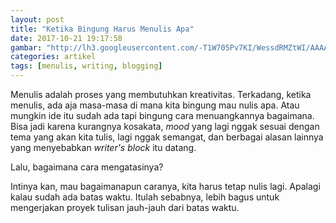 ```yaml
---
layout: post
title: "Ketika Bingung Harus Menulis Apa"
date: 2017-10-21 19:17:58
gambar: "http://lh3.googleusercontent.com/-T1W705Pv7KI/WessdRMZtWI/AAAAAAAACho/XmUjoEGwULECc1j3NLG69B2LoaZ2qloWgCLcBGAs/s900/WritersBlockPic_opt_LargeWide.jpg"
categories: artikel
tags: [menulis, writing, blogging]
---
```


Menulis adalah proses yang membutuhkan kreativitas. Terkadang, ketika menulis, ada aja masa-masa di mana kita bingung mau nulis apa. Atau mungkin ide itu sudah ada tapi bingung cara menuangkannya bagaimana. Bisa jadi karena kurangnya kosakata, _mood_ yang lagi nggak sesuai dengan tema yang akan kita tulis, lagi nggak semangat, dan berbagai alasan lainnya yang menyebabkan _writer's block_ itu datang.

Lalu, bagaimana cara mengatasinya?

Intinya kan, mau bagaimanapun caranya, kita harus tetap nulis lagi. Apalagi kalau sudah ada batas waktu. Itulah sebabnya, lebih bagus untuk mengerjakan proyek tulisan jauh-jauh dari batas waktu.
